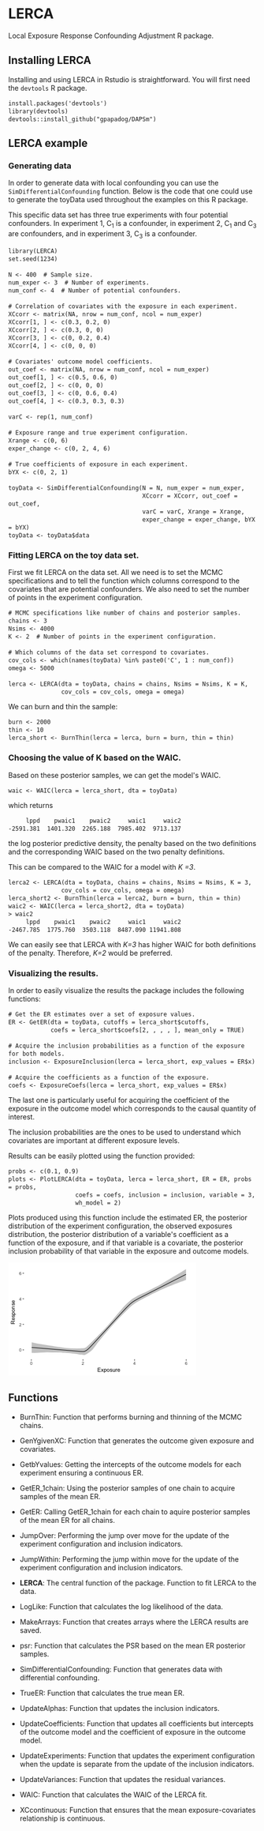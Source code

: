 # LERCA

Local Exposure Response Confounding Adjustment R package.

## Installing LERCA

Installing and using LERCA in Rstudio is straightforward. You will first need the ```devtools``` R package.

```
install.packages('devtools')
library(devtools)
devtools::install_github("gpapadog/DAPSm")
```

## LERCA example

### Generating data

In order to generate data with local confounding you can use the ```SimDifferentialConfounding``` function. Below is the code that one could use to generate the toyData used throughout the examples on this R package.

This specific data set has three true experiments with four potential confounders. In experiment 1, C<sub>1</sub> is a confounder, in experiment 2, C<sub>1</sub> and C<sub>3</sub> are confounders, and in experiment 3, C<sub>3</sub> is a confounder.

```
library(LERCA)
set.seed(1234)

N <- 400  # Sample size.
num_exper <- 3  # Number of experiments.
num_conf <- 4  # Number of potential confounders.

# Correlation of covariates with the exposure in each experiment.
XCcorr <- matrix(NA, nrow = num_conf, ncol = num_exper)
XCcorr[1, ] <- c(0.3, 0.2, 0)
XCcorr[2, ] <- c(0.3, 0, 0)
XCcorr[3, ] <- c(0, 0.2, 0.4)
XCcorr[4, ] <- c(0, 0, 0)

# Covariates' outcome model coefficients.
out_coef <- matrix(NA, nrow = num_conf, ncol = num_exper)
out_coef[1, ] <- c(0.5, 0.6, 0)
out_coef[2, ] <- c(0, 0, 0)
out_coef[3, ] <- c(0, 0.6, 0.4)
out_coef[4, ] <- c(0.3, 0.3, 0.3)

varC <- rep(1, num_conf)

# Exposure range and true experiment configuration.
Xrange <- c(0, 6)
exper_change <- c(0, 2, 4, 6)

# True coefficients of exposure in each experiment.
bYX <- c(0, 2, 1)

toyData <- SimDifferentialConfounding(N = N, num_exper = num_exper,
                                      XCcorr = XCcorr, out_coef = out_coef,
                                      varC = varC, Xrange = Xrange,
                                      exper_change = exper_change, bYX = bYX)
toyData <- toyData$data
```

### Fitting LERCA on the toy data set.

First we fit LERCA on the data set. All we need is to set the MCMC specifications and to tell the function which columns correspond to the covariates that are potential confounders. We also need to set the number of points in the experiment configuration.

```
# MCMC specifications like number of chains and posterior samples.
chains <- 3
Nsims <- 4000
K <- 2  # Number of points in the experiment configuration.

# Which columns of the data set correspond to covariates.
cov_cols <- which(names(toyData) %in% paste0('C', 1 : num_conf))
omega <- 5000

lerca <- LERCA(dta = toyData, chains = chains, Nsims = Nsims, K = K,
               cov_cols = cov_cols, omega = omega)
```

We can burn and thin the sample:

```
burn <- 2000
thin <- 10
lerca_short <- BurnThin(lerca = lerca, burn = burn, thin = thin)
```

### Choosing the value of K based on the WAIC.

Based on these posterior samples, we can get the model's WAIC.
```
waic <- WAIC(lerca = lerca_short, dta = toyData)
```
which returns
```
     lppd    pwaic1    pwaic2     waic1     waic2 
-2591.381  1401.320  2265.188  7985.402  9713.137 
```
the log posterior predictive density, the penalty based on the two definitions and the corresponding WAIC based on the two penalty definitions.

This can be compared to the WAIC for a model with _K =3_.
```
lerca2 <- LERCA(dta = toyData, chains = chains, Nsims = Nsims, K = 3,
               cov_cols = cov_cols, omega = omega)
lerca_short2 <- BurnThin(lerca = lerca2, burn = burn, thin = thin)
waic2 <- WAIC(lerca = lerca_short2, dta = toyData)
> waic2
     lppd    pwaic1    pwaic2     waic1     waic2 
-2467.785  1775.760  3503.118  8487.090 11941.808 
```
We can easily see that LERCA with _K=3_ has higher WAIC for both definitions of the penalty. Therefore, _K=2_ would be preferred.

### Visualizing the results.

In order to easily visualize the results the package includes the following functions:
```
# Get the ER estimates over a set of exposure values.
ER <- GetER(dta = toyData, cutoffs = lerca_short$cutoffs,
            coefs = lerca_short$coefs[2, , , , ], mean_only = TRUE)
            
# Acquire the inclusion probabilities as a function of the exposure for both models.
inclusion <- ExposureInclusion(lerca = lerca_short, exp_values = ER$x)

# Acquire the coefficients as a function of the exposure.
coefs <- ExposureCoefs(lerca = lerca_short, exp_values = ER$x)
```
The last one is particularly useful for acquiring the coefficient of the exposure in the outcome model which corresponds to the causal quantity of interest.

The inclusion probabilities are the ones to be used to understand which covariates are important at different exposure levels.

Results can be easily plotted using the function provided:
```
probs <- c(0.1, 0.9)
plots <- PlotLERCA(dta = toyData, lerca = lerca_short, ER = ER, probs = probs,
                   coefs = coefs, inclusion = inclusion, variable = 3,
                   wh_model = 2)
```
Plots produced using this function include the estimated ER, the posterior distribution of the experiment configuration, the observed exposures distribution, the posterior distribution of a variable's coefficient as a function of the exposure, and if that variable is a covariate, the posterior inclusion probability of that variable in the exposure and outcome models.

![Alt text](images/ER.png)


## Functions

- BurnThin: Function that performs burning and thinning of the MCMC chains.

- GenYgivenXC: Function that generates the outcome given exposure and covariates.

- GetbYvalues: Getting the intercepts of the outcome models for each experiment ensuring a continuous ER.

- GetER_1chain: Using the posterior samples of one chain to acquire samples of the mean ER.

- GetER: Calling GetER_1chain for each chain to aquire posterior samples of the mean ER for all chains.

- JumpOver: Performing the jump over move for the update of the experiment configuration and inclusion indicators.

- JumpWithin: Performing the jump within move for the update of the experiment configuration and inclusion indicators.

- **LERCA**: The central function of the package. Function to fit LERCA to the data.

- LogLike: Function that calculates the log likelihood of the data.

- MakeArrays: Function that creates arrays where the LERCA results are saved.

- psr: Function that calculates the PSR based on the mean ER posterior samples.

- SimDifferentialConfounding: Function that generates data with differential confounding.

- TrueER: Function that calculates the true mean ER.

- UpdateAlphas: Function that updates the inclusion indicators.

- UpdateCoefficients: Function that updates all coefficients but intercepts of the outcome model and the coefficient of exposure in the outcome model.

- UpdateExperiments: Function that updates the experiment configuration when the update is separate from the update of the inclusion indicators.

- UpdateVariances: Function that updates the residual variances.

- WAIC: Function that calculates the WAIC of the LERCA fit.

- XCcontinuous: Function that ensures that the mean exposure-covariates relationship is continuous.


